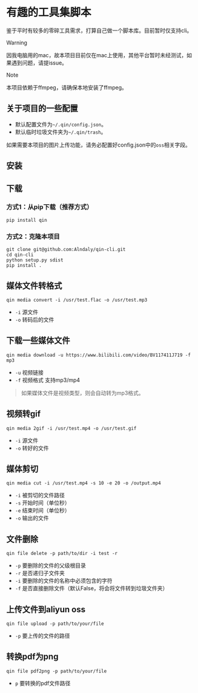 # 有趣的工具集脚本

鉴于平时有较多的零碎工具需求，打算自己做一个脚本库。目前暂时仅支持cli。

> [!warning]
> 因我电脑用的mac，故本项目目前仅在mac上使用，其他平台暂时未经测试，如果遇到问题，请提issue。

> [!note]
> 本项目依赖于ffmpeg，请确保本地安装了ffmpeg。

## 关于项目的一些配置

- 默认配置文件为`~/.qin/config.json`。
- 默认临时垃圾文件夹为`~/.qin/trash`。

如果需要本项目的图片上传功能，请务必配置好config.json中的`oss`相关字段。

## 安装

## 下载

### 方式1：从pip下载（推荐方式）

```shell
pip install qin
```

### 方式2：克隆本项目

```shell
git clone git@github.com:Alndaly/qin-cli.git
cd qin-cli
python setup.py sdist
pip install .
```

## 媒体文件转格式

```shell
qin media convert -i /usr/test.flac -o /usr/test.mp3
```

- `-i` 源文件
- `-o` 转码后的文件

## 下载一些媒体文件

```shell
qin media download -u https://www.bilibili.com/video/BV117411J719 -f mp3
```

- `-u` 视频链接
- `-f` 视频格式 支持mp3/mp4

> 如果媒体文件是视频类型，则会自动转为mp3格式。

## 视频转gif

```shell
qin media 2gif -i /usr/test.mp4 -o /usr/test.gif
```

- `-i` 源文件
- `-o` 转好的文件

## 媒体剪切

```shell
qin media cut -i /usr/test.mp4 -s 10 -e 20 -o /output.mp4
```

- `-i` 被剪切的文件路径
- `-s` 开始时间（单位秒）
- `-e` 结束时间（单位秒）
- `-o` 输出的文件

## 文件删除

```shell
qin file delete -p path/to/dir -i test -r
```

- `-p` 要删除的文件的父级根目录
- `-r` 是否递归子文件夹
- `-i` 要删除的文件的名称中必须包含的字符
- `-f` 是否直接删除文件（默认False，将会将文件转到垃圾文件夹）

## 上传文件到aliyun oss

```shell
qin file upload -p path/to/your/file
```

- `-p` 要上传的文件的路径

## 转换pdf为png

```shell
qin file pdf2png -p path/to/your/file
```

- `p` 要转换的pdf文件路径